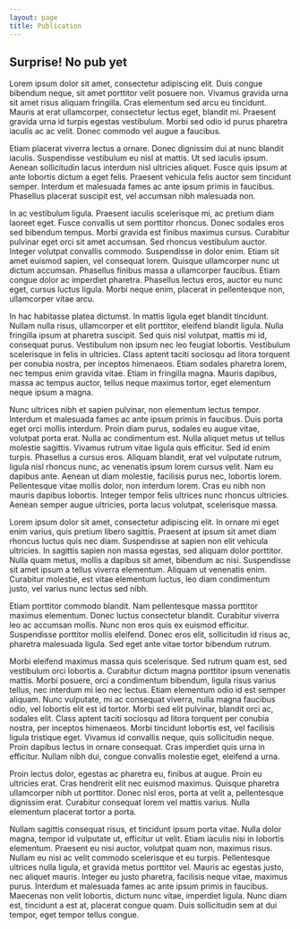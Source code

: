 ```yaml
---
layout: page
title: Publication
---
```


## Surprise! No pub yet

Lorem ipsum dolor sit amet, consectetur adipiscing elit. Duis congue bibendum neque, sit amet porttitor velit posuere non. Vivamus gravida urna sit amet risus aliquam fringilla. Cras elementum sed arcu eu tincidunt. Mauris at erat ullamcorper, consectetur lectus eget, blandit mi. Praesent gravida urna id turpis egestas vestibulum. Morbi sed odio id purus pharetra iaculis ac ac velit. Donec commodo vel augue a faucibus.

Etiam placerat viverra lectus a ornare. Donec dignissim dui at nunc blandit iaculis. Suspendisse vestibulum eu nisl at mattis. Ut sed iaculis ipsum. Aenean sollicitudin lacus interdum nisl ultricies aliquet. Fusce quis ipsum at ante lobortis dictum a eget felis. Praesent vehicula felis auctor sem tincidunt semper. Interdum et malesuada fames ac ante ipsum primis in faucibus. Phasellus placerat suscipit est, vel accumsan nibh malesuada non.

In ac vestibulum ligula. Praesent iaculis scelerisque mi, ac pretium diam laoreet eget. Fusce convallis ut sem porttitor rhoncus. Donec sodales eros sed bibendum tempus. Morbi gravida est finibus maximus cursus. Curabitur pulvinar eget orci sit amet accumsan. Sed rhoncus vestibulum auctor. Integer volutpat convallis commodo. Suspendisse in dolor enim. Etiam sit amet euismod sapien, vel consequat lorem. Quisque ullamcorper nunc ut dictum accumsan. Phasellus finibus massa a ullamcorper faucibus. Etiam congue dolor ac imperdiet pharetra. Phasellus lectus eros, auctor eu nunc eget, cursus luctus ligula. Morbi neque enim, placerat in pellentesque non, ullamcorper vitae arcu.

In hac habitasse platea dictumst. In mattis ligula eget blandit tincidunt. Nullam nulla risus, ullamcorper et elit porttitor, eleifend blandit ligula. Nulla fringilla ipsum at pharetra suscipit. Sed quis nisl volutpat, mattis mi id, consequat purus. Vestibulum non ipsum nec leo feugiat lobortis. Vestibulum scelerisque in felis in ultricies. Class aptent taciti sociosqu ad litora torquent per conubia nostra, per inceptos himenaeos. Etiam sodales pharetra lorem, nec tempus enim gravida vitae. Etiam in fringilla magna. Mauris dapibus, massa ac tempus auctor, tellus neque maximus tortor, eget elementum neque ipsum a magna.

Nunc ultrices nibh et sapien pulvinar, non elementum lectus tempor. Interdum et malesuada fames ac ante ipsum primis in faucibus. Duis porta eget orci mollis interdum. Proin diam purus, sodales eu augue vitae, volutpat porta erat. Nulla ac condimentum est. Nulla aliquet metus ut tellus molestie sagittis. Vivamus rutrum vitae ligula quis efficitur. Sed id enim turpis. Phasellus a cursus eros. Aliquam blandit, erat vel vulputate rutrum, ligula nisl rhoncus nunc, ac venenatis ipsum lorem cursus velit. Nam eu dapibus ante. Aenean ut diam molestie, facilisis purus nec, lobortis lorem. Pellentesque vitae mollis dolor, non interdum lorem. Cras eu nibh non mauris dapibus lobortis. Integer tempor felis ultrices nunc rhoncus ultricies. Aenean semper augue ultricies, porta lacus volutpat, scelerisque massa.

Lorem ipsum dolor sit amet, consectetur adipiscing elit. In ornare mi eget enim varius, quis pretium libero sagittis. Praesent at ipsum sit amet diam rhoncus luctus quis nec diam. Suspendisse at sapien non elit vehicula ultricies. In sagittis sapien non massa egestas, sed aliquam dolor porttitor. Nulla quam metus, mollis a dapibus sit amet, bibendum ac nisi. Suspendisse sit amet ipsum a tellus viverra elementum. Aliquam ut venenatis enim. Curabitur molestie, est vitae elementum luctus, leo diam condimentum justo, vel varius nunc lectus sed nibh.

Etiam porttitor commodo blandit. Nam pellentesque massa porttitor maximus elementum. Donec luctus consectetur blandit. Curabitur viverra leo ac accumsan mollis. Nunc non eros quis ex euismod efficitur. Suspendisse porttitor mollis eleifend. Donec eros elit, sollicitudin id risus ac, pharetra malesuada ligula. Sed eget ante vitae tortor bibendum rutrum.

Morbi eleifend maximus massa quis scelerisque. Sed rutrum quam est, sed vestibulum orci lobortis a. Curabitur dictum magna porttitor ipsum venenatis mattis. Morbi posuere, orci a condimentum bibendum, ligula risus varius tellus, nec interdum mi leo nec lectus. Etiam elementum odio id est semper aliquam. Nunc vulputate, mi ac consequat viverra, nulla magna faucibus odio, vel lobortis elit est id tortor. Morbi sed elit pulvinar, blandit orci ac, sodales elit. Class aptent taciti sociosqu ad litora torquent per conubia nostra, per inceptos himenaeos. Morbi tincidunt lobortis est, vel facilisis ligula tristique eget. Vivamus id convallis neque, quis sollicitudin neque. Proin dapibus lectus in ornare consequat. Cras imperdiet quis urna in efficitur. Nullam nibh dui, congue convallis molestie eget, eleifend a urna.

Proin lectus dolor, egestas ac pharetra eu, finibus at augue. Proin eu ultricies erat. Cras hendrerit elit nec euismod maximus. Quisque pharetra ullamcorper nibh ut porttitor. Donec nisl eros, porta at velit a, pellentesque dignissim erat. Curabitur consequat lorem vel mattis varius. Nulla elementum placerat tortor a porta.

Nullam sagittis consequat risus, et tincidunt ipsum porta vitae. Nulla dolor magna, tempor id vulputate ut, efficitur ut velit. Etiam iaculis nisi in lobortis elementum. Praesent eu nisi auctor, volutpat quam non, maximus risus. Nullam eu nisi ac velit commodo scelerisque et eu turpis. Pellentesque ultrices nulla ligula, et gravida metus porttitor vel. Mauris ac egestas justo, nec aliquet mauris. Integer eu justo pharetra, facilisis neque vitae, maximus purus. Interdum et malesuada fames ac ante ipsum primis in faucibus. Maecenas non velit lobortis, dictum nunc vitae, imperdiet ligula. Nunc diam est, tincidunt a est at, placerat congue quam. Duis sollicitudin sem at dui tempor, eget tempor tellus congue.
